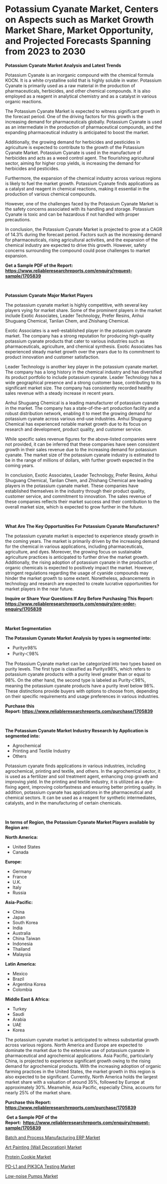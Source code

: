 <p><h1>Potassium Cyanate Market, Centers on Aspects such as Market Growth Market Share, Market Opportunity, and Projected Forecasts Spanning from 2023 to 2030</h1></p><p><strong>Potassium Cyanate Market Analysis and Latest Trends</strong></p>
<p><p>Potassium Cyanate is an inorganic compound with the chemical formula KOCN. It is a white crystalline solid that is highly soluble in water. Potassium Cyanate is primarily used as a raw material in the production of pharmaceuticals, herbicides, and other chemical compounds. It is also employed as a reagent in analytical chemistry and as a catalyst in various organic reactions.</p><p>The Potassium Cyanate Market is expected to witness significant growth in the forecast period. One of the driving factors for this growth is the increasing demand for pharmaceuticals globally. Potassium Cyanate is used as an intermediate in the production of pharmaceutical compounds, and the expanding pharmaceutical industry is anticipated to boost the market.</p><p>Additionally, the growing demand for herbicides and pesticides in agriculture is expected to contribute to the growth of the Potassium Cyanate Market. Potassium Cyanate is used in the manufacture of herbicides and acts as a weed control agent. The flourishing agricultural sector, aiming for higher crop yields, is increasing the demand for herbicides and pesticides.</p><p>Furthermore, the expansion of the chemical industry across various regions is likely to fuel the market growth. Potassium Cyanate finds applications as a catalyst and reagent in chemical reactions, making it essential in the production of various chemical compounds.</p><p>However, one of the challenges faced by the Potassium Cyanate Market is the safety concerns associated with its handling and storage. Potassium Cyanate is toxic and can be hazardous if not handled with proper precautions.</p><p>In conclusion, the Potassium Cyanate Market is projected to grow at a CAGR of 14.3% during the forecast period. Factors such as the increasing demand for pharmaceuticals, rising agricultural activities, and the expansion of the chemical industry are expected to drive this growth. However, safety concerns surrounding the compound could pose challenges to market expansion.</p></p>
<p><strong>Get a Sample PDF of the Report:&nbsp; <a href="https://www.reliableresearchreports.com/enquiry/request-sample/1705839">https://www.reliableresearchreports.com/enquiry/request-sample/1705839</a></strong></p>
<p>&nbsp;</p>
<p><strong>Potassium Cyanate Major Market Players</strong></p>
<p><p>The potassium cyanate market is highly competitive, with several key players vying for market share. Some of the prominent players in the market include Exotic Associates, Leader Technology, Prefer Resins, Anhui Shuguang Chemical, Tanlian Chem, and Zhishang Chemical.</p><p>Exotic Associates is a well-established player in the potassium cyanate market. The company has a strong reputation for producing high-quality potassium cyanate products that cater to various industries such as pharmaceuticals, agriculture, and chemical synthesis. Exotic Associates has experienced steady market growth over the years due to its commitment to product innovation and customer satisfaction.</p><p>Leader Technology is another key player in the potassium cyanate market. The company has a long history in the chemical industry and has diversified its product portfolio to include potassium cyanate. Leader Technology has a wide geographical presence and a strong customer base, contributing to its significant market size. The company has consistently recorded healthy sales revenue with a steady increase in recent years.</p><p>Anhui Shuguang Chemical is a leading manufacturer of potassium cyanate in the market. The company has a state-of-the-art production facility and a robust distribution network, enabling it to meet the growing demand for potassium cyanate across various end-use industries. Anhui Shuguang Chemical has experienced notable market growth due to its focus on research and development, product quality, and customer service.</p><p>While specific sales revenue figures for the above-listed companies were not provided, it can be inferred that these companies have seen consistent growth in their sales revenue due to the increasing demand for potassium cyanate. The market size of the potassium cyanate industry is estimated to be in the range of millions of dollars, with further growth expected in the coming years.</p><p>In conclusion, Exotic Associates, Leader Technology, Prefer Resins, Anhui Shuguang Chemical, Tanlian Chem, and Zhishang Chemical are leading players in the potassium cyanate market. These companies have established themselves in the industry through their product quality, customer service, and commitment to innovation. The sales revenue of these companies reflects their market success and their contribution to the overall market size, which is expected to grow further in the future.</p></p>
<p>&nbsp;</p>
<p><strong>What Are The Key Opportunities For Potassium Cyanate Manufacturers?</strong></p>
<p><p>The potassium cyanate market is expected to experience steady growth in the coming years. The market is primarily driven by the increasing demand for the chemical in various applications, including pharmaceuticals, agriculture, and dyes. Moreover, the growing focus on sustainable agriculture practices is anticipated to further drive the market growth. Additionally, the rising adoption of potassium cyanate in the production of organic chemicals is expected to positively impact the market. However, stringent regulations regarding the usage of cyanide compounds may hinder the market growth to some extent. Nonetheless, advancements in technology and research are expected to create lucrative opportunities for market players in the near future.</p></p>
<p><strong>Inquire or Share Your Questions If Any Before Purchasing This Report: <a href="https://www.reliableresearchreports.com/enquiry/pre-order-enquiry/1705839">https://www.reliableresearchreports.com/enquiry/pre-order-enquiry/1705839</a></strong></p>
<p>&nbsp;</p>
<p><strong>Market Segmentation</strong></p>
<p><strong>The Potassium Cyanate Market Analysis by types is segmented into:</strong></p>
<p><ul><li>Purity≥98%</li><li>Purity＜98%</li></ul></p>
<p><p>The Potassium Cyanate market can be categorized into two types based on purity levels. The first type is classified as Purity≥98%, which refers to potassium cyanate products with a purity level greater than or equal to 98%. On the other hand, the second type is labeled as Purity＜98%, meaning the potassium cyanate products have a purity level below 98%. These distinctions provide buyers with options to choose from, depending on their specific requirements and usage preferences in various industries.</p></p>
<p><strong>Purchase this Report:&nbsp;<a href="https://www.reliableresearchreports.com/purchase/1705839">https://www.reliableresearchreports.com/purchase/1705839</a></strong></p>
<p>&nbsp;</p>
<p><strong>The Potassium Cyanate Market Industry Research by Application is segmented into:</strong></p>
<p><ul><li>Agrochemical</li><li>Printing and Textile Industry</li><li>Others</li></ul></p>
<p><p>Potassium cyanate finds applications in various industries, including agrochemical, printing and textile, and others. In the agrochemical sector, it is used as a fertilizer and soil treatment agent, enhancing crop growth and improving yield. In the printing and textile industry, it is utilized as a dye-fixing agent, improving colorfastness and ensuring better printing quality. In addition, potassium cyanate has applications in the pharmaceutical and chemical sectors. It can be used as a reagent for synthetic intermediates, catalysts, and in the manufacturing of certain chemicals.</p></p>
<p>&nbsp;</p>
<p><strong>In terms of Region, the Potassium Cyanate Market Players available by Region are:</strong></p>
<p>
    <p> <strong> North America: </strong>
        <ul>
            <li>United States</li>
            <li>Canada</li>
        </ul>
        </p> 
    <p> <strong> Europe: </strong>
        <ul>
            <li>Germany</li>
            <li>France</li>
            <li>U.K.</li>
            <li>Italy</li>
            <li>Russia</li>
        </ul>
        </p> 
    <p> <strong> Asia-Pacific: </strong>
        <ul>
            <li>China</li>
            <li>Japan</li>
            <li>South Korea</li>
            <li>India</li>
            <li>Australia</li>
            <li>China Taiwan</li>
            <li>Indonesia</li>
            <li>Thailand</li>
            <li>Malaysia</li>
        </ul>
        </p> 
    <p> <strong> Latin America: </strong>
        <ul>
            <li>Mexico</li>
            <li>Brazil</li>
            <li>Argentina Korea</li>
            <li>Colombia</li>
        </ul>
        </p> 
    <p> <strong> Middle East & Africa: </strong>
        <ul>
            <li>Turkey</li>
            <li>Saudi</li>
            <li>Arabia</li>
            <li>UAE</li>
            <li>Korea</li>
        </ul>
    </p>
    </p>
<p><p>The potassium cyanate market is anticipated to witness substantial growth across various regions. North America and Europe are expected to dominate the market due to the extensive use of potassium cyanate in pharmaceutical and agrochemical applications. Asia Pacific, particularly China, is projected to experience significant growth owing to the rising demand for agrochemical products. With the increasing adoption of organic farming practices in the United States, the market growth in this region is also expected to be significant. Currently, North America holds the largest market share with a valuation of around 35%, followed by Europe at approximately 30%. Meanwhile, Asia Pacific, especially China, accounts for nearly 25% of the market share.</p></p>
<p><strong>Purchase this Report: <a href="https://www.reliableresearchreports.com/purchase/1705839">https://www.reliableresearchreports.com/purchase/1705839</a></strong></p>
<p>&nbsp;<strong>Get a Sample PDF of the Report:&nbsp;&nbsp;<a href="https://www.reliableresearchreports.com/enquiry/request-sample/1705839">https://www.reliableresearchreports.com/enquiry/request-sample/1705839</a></strong></p>
<p><strong></strong></p>
<p><p><a href="https://www.linkedin.com/pulse/batch-process-manufacturing-erp-market-research-report-lscfe/">Batch and Process Manufacturing ERP Market</a></p><p><a href="https://medium.com/@grayceyundt1913/art-painting-wall-decoration-market-exploring-market-share-market-trends-and-future-growth-6f5a06c417e8">Art Painting (Wall Decoration) Market</a></p><p><a href="https://github.com/mahnoor2003/Market-Research-Report-List-1/blob/main/protein-cookie-market.md">Protein Cookie Market</a></p><p><a href="https://www.linkedin.com/pulse/pd-l1-pik3ca-testing-market-size-share-amp-trends-analysis-15zye/">PD-L1 and PIK3CA Testing Market</a></p><p><a href="https://medium.com/@jalenmurphy48/low-noise-pumps-market-exploring-market-share-market-trends-and-future-growth-434aa91fb6ab">Low-noise Pumps Market</a></p></p>